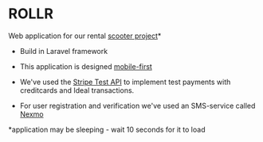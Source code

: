 # ROLLR
Web application for our rental [scooter project](http://escooter.herokuapp.com/login)*

- Build in Laravel framework

- This application is designed [mobile-first](https://user-images.githubusercontent.com/48712793/66643359-caf8fc80-ec1e-11e9-8642-8d2bcc157de6.jpeg)

- We've used the [Stripe Test API](https://stripe.com/docs/development) to implement test payments with creditcards and Ideal transactions.

- For user registration and verification we've used an SMS-service called [Nexmo](https://www.nexmo.com/)

*application may be sleeping - wait 10 seconds for it to load
